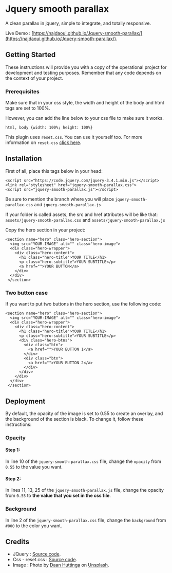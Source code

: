 # Jquery smooth parallax
A clean parallax in jquery, simple to integrate, and totally responsive.

Live Demo : [https://najdaoui.github.io/Jquery-smooth-parallax/](https://najdaoui.github.io/Jquery-smooth-parallax/).

## Getting Started

These instructions will provide you with a copy of the operational project for development and testing purposes. Remember that any code depends on the context of your project.

### Prerequisites

Make sure that in your css style, the width and height of the body and html tags are set to 100%.

However, you can add the line below to your css file to make sure it works.

```
html, body {width: 100%; height: 100%}
```
This plugin uses ```reset.css```. You can use it yourself too. For more information on ```reset.css``` [click here](https://gist.github.com/DavidWells/18e73022e723037a50d6 "Source code - reset.css").

## Installation

First of all, place this tags below in your head:

```
<script src="https://code.jquery.com/jquery-3.4.1.min.js"></script>
<link rel="stylesheet" href="jquery-smooth-parallax.css">
<script src="jquery-smooth-parallax.js"></script>
```

Be sure to mention the branch where you will place ```jquery-smooth-parallax.css``` and ```jquery-smooth-parallax.js```

If your folder is called assets, the src and href attributes will be like that: ```assets/jquery-smooth-parallax.css``` and ```assets/jquery-smooth-parallax.js```

Copy the hero section in your project:

```
<section name="hero" class="hero-section">
  <img src="YOUR-IMAGE" alt="" class="hero-image">
  <div class="hero-wrapper">
    <div class="hero-content">
      <h1 class="hero-title">YOUR TITLE</h1>
      <p class="hero-subtitle">YOUR SUBTITLE</p>
      <a href="">YOUR BUTTON</a>
    </div>
  </div>
 </section>
```

### Two button case

If you want to put two buttons in the hero section, use the following code:

```
<section name="hero" class="hero-section">
  <img src="YOUR-IMAGE" alt="" class="hero-image">
  <div class="hero-wrapper">
    <div class="hero-content">
      <h1 class="hero-title">YOUR TITLE</h1>
      <p class="hero-subtitle">YOUR SUBTITLE</p>
      <div class="hero-btns">
        <div class="btn">
          <a href="">YOUR BUTTON 1</a>
        </div>
        <div class="btn">
          <a href="">YOUR BUTTON 2</a>
        </div>
      </div>
    </div>
  </div>
 </section>
```

## Deployment

By default, the opacity of the image is set to 0.55 to create an overlay, and the background of the section is black. To change it, follow these instructions:

### Opacity

#### Step 1:
In line 10 of the ```jquery-smooth-parallax.css``` file, change the ```opacity``` from ```0.55``` to the value you want.

#### Step 2:
In lines 11, 13, 25 of the ```jquery-smooth-parallax.js``` file, change the opacity from ```0.55``` to **the value that you set in the css file**.

### Background
In line 2 of the ```jquery-smooth-parallax.css``` file, change the ```background``` from ```#000``` to the color you want.

## Credits

* JQuery : [Source code](https://code.jquery.com/jquery-3.4.1.min.js "Version 3.4.1").
* Css - reset.css : [Source code](https://gist.github.com/DavidWells/18e73022e723037a50d6 "Source code - reset.css").
* Image : Photo by [Daan Huttinga](https://unsplash.com/@daanhuttinga) on [Unsplash](https://unsplash.com/).

